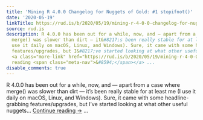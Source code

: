 ```yaml
---
title: 'Mining R 4.0.0 Changelog for Nuggets of Gold: #1 stopifnot()'
date: '2020-05-19'
linkTitle: https://rud.is/b/2020/05/19/mining-r-4-0-0-changelog-for-nuggets-of-gold-1-stopifnot/
source: rud.is
description: R 4.0.0 has been out for a while, now, and — apart from a case where
  merge() was slower than dirt — it&#8217;s been really stable for at least me (I
  use it daily on macOS, Linux, and Windows). Sure, it came with some headline-grabbing
  features/upgrades, but I&#8217;ve started looking at what other useful nuggets...
  <a class="more-link" href="https://rud.is/b/2020/05/19/mining-r-4-0-0-changelog-for-nuggets-of-gold-1-stopifnot/">Continue
  reading <span class="meta-nav">&#8594;</span></a> ...
disable_comments: true
---
```

R 4.0.0 has been out for a while, now, and — apart from a case where merge() was slower than dirt — it&#8217;s been really stable for at least me (I use it daily on macOS, Linux, and Windows). Sure, it came with some headline-grabbing features/upgrades, but I&#8217;ve started looking at what other useful nuggets... <a class="more-link" href="https://rud.is/b/2020/05/19/mining-r-4-0-0-changelog-for-nuggets-of-gold-1-stopifnot/">Continue reading <span class="meta-nav">&#8594;</span></a> ...